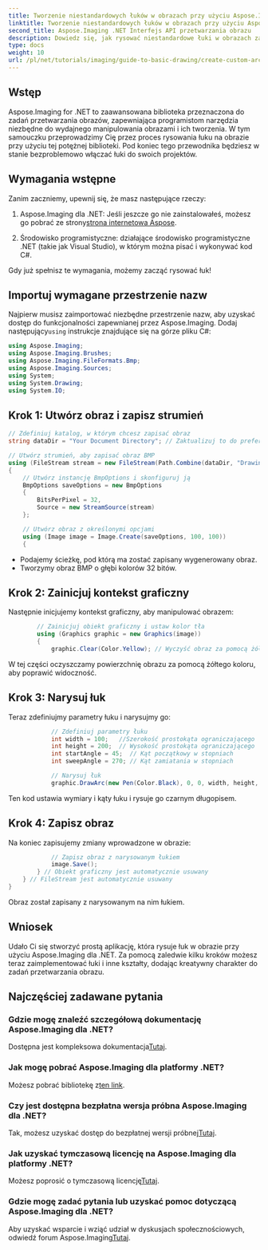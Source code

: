 ```yaml
---
title: Tworzenie niestandardowych łuków w obrazach przy użyciu Aspose.Imaging dla .NET
linktitle: Tworzenie niestandardowych łuków w obrazach przy użyciu Aspose.Imaging dla .NET
second_title: Aspose.Imaging .NET Interfejs API przetwarzania obrazu
description: Dowiedz się, jak rysować niestandardowe łuki w obrazach za pomocą Aspose.Imaging dla .NET. Postępuj zgodnie z instrukcjami krok po kroku, aby skonfigurować obraz, zainicjować kontekst graficzny, zdefiniować parametry łuku i zapisać ostateczny wynik.
type: docs
weight: 10
url: /pl/net/tutorials/imaging/guide-to-basic-drawing/create-custom-arc-in-images/
---
```

## Wstęp

Aspose.Imaging for .NET to zaawansowana biblioteka przeznaczona do zadań przetwarzania obrazów, zapewniająca programistom narzędzia niezbędne do wydajnego manipulowania obrazami i ich tworzenia. W tym samouczku przeprowadzimy Cię przez proces rysowania łuku na obrazie przy użyciu tej potężnej biblioteki. Pod koniec tego przewodnika będziesz w stanie bezproblemowo włączać łuki do swoich projektów.

## Wymagania wstępne

Zanim zaczniemy, upewnij się, że masz następujące rzeczy:

1.  Aspose.Imaging dla .NET: Jeśli jeszcze go nie zainstalowałeś, możesz go pobrać ze strony[strona internetowa Aspose](https://releases.aspose.com/imaging/net/).

2. Środowisko programistyczne: działające środowisko programistyczne .NET (takie jak Visual Studio), w którym można pisać i wykonywać kod C#.

Gdy już spełnisz te wymagania, możemy zacząć rysować łuk!

## Importuj wymagane przestrzenie nazw

Najpierw musisz zaimportować niezbędne przestrzenie nazw, aby uzyskać dostęp do funkcjonalności zapewnianej przez Aspose.Imaging. Dodaj następujący`using` instrukcje znajdujące się na górze pliku C#:

```csharp
using Aspose.Imaging;
using Aspose.Imaging.Brushes;
using Aspose.Imaging.FileFormats.Bmp;
using Aspose.Imaging.Sources;
using System;
using System.Drawing;
using System.IO;
```

## Krok 1: Utwórz obraz i zapisz strumień

```csharp
// Zdefiniuj katalog, w którym chcesz zapisać obraz
string dataDir = "Your Document Directory"; // Zaktualizuj to do preferowanej ścieżki

// Utwórz strumień, aby zapisać obraz BMP
using (FileStream stream = new FileStream(Path.Combine(dataDir, "DrawingArc_out.bmp"), FileMode.Create))
{
    // Utwórz instancję BmpOptions i skonfiguruj ją
    BmpOptions saveOptions = new BmpOptions
    {
        BitsPerPixel = 32,
        Source = new StreamSource(stream)
    };

    // Utwórz obraz z określonymi opcjami
    using (Image image = Image.Create(saveOptions, 100, 100))
    {
```

- Podajemy ścieżkę, pod którą ma zostać zapisany wygenerowany obraz.
- Tworzymy obraz BMP o głębi kolorów 32 bitów.

## Krok 2: Zainicjuj kontekst graficzny

Następnie inicjujemy kontekst graficzny, aby manipulować obrazem:

```csharp
        // Zainicjuj obiekt graficzny i ustaw kolor tła
        using (Graphics graphic = new Graphics(image))
        {
            graphic.Clear(Color.Yellow); // Wyczyść obraz za pomocą żółtego tła
```

W tej części oczyszczamy powierzchnię obrazu za pomocą żółtego koloru, aby poprawić widoczność.

## Krok 3: Narysuj łuk

Teraz zdefiniujmy parametry łuku i narysujmy go:

```csharp
            // Zdefiniuj parametry łuku
            int width = 100;   //Szerokość prostokąta ograniczającego
            int height = 200;  // Wysokość prostokąta ograniczającego
            int startAngle = 45;  // Kąt początkowy w stopniach
            int sweepAngle = 270; // Kąt zamiatania w stopniach

            // Narysuj łuk
            graphic.DrawArc(new Pen(Color.Black), 0, 0, width, height, startAngle, sweepAngle);
```

Ten kod ustawia wymiary i kąty łuku i rysuje go czarnym długopisem.

## Krok 4: Zapisz obraz

Na koniec zapisujemy zmiany wprowadzone w obrazie:

```csharp
            // Zapisz obraz z narysowanym łukiem
            image.Save();
        } // Obiekt graficzny jest automatycznie usuwany
    } // FileStream jest automatycznie usuwany
}
```

Obraz został zapisany z narysowanym na nim łukiem.

## Wniosek

Udało Ci się stworzyć prostą aplikację, która rysuje łuk w obrazie przy użyciu Aspose.Imaging dla .NET. Za pomocą zaledwie kilku kroków możesz teraz zaimplementować łuki i inne kształty, dodając kreatywny charakter do zadań przetwarzania obrazu.

## Najczęściej zadawane pytania

### Gdzie mogę znaleźć szczegółową dokumentację Aspose.Imaging dla .NET?

 Dostępna jest kompleksowa dokumentacja[Tutaj](https://reference.aspose.com/imaging/net/).

### Jak mogę pobrać Aspose.Imaging dla platformy .NET?

 Możesz pobrać bibliotekę z[ten link](https://releases.aspose.com/imaging/net/).

### Czy jest dostępna bezpłatna wersja próbna Aspose.Imaging dla .NET?

 Tak, możesz uzyskać dostęp do bezpłatnej wersji próbnej[Tutaj](https://releases.aspose.com/).

### Jak uzyskać tymczasową licencję na Aspose.Imaging dla platformy .NET?

 Możesz poprosić o tymczasową licencję[Tutaj](https://purchase.conholdate.com/temporary-license/).

### Gdzie mogę zadać pytania lub uzyskać pomoc dotyczącą Aspose.Imaging dla .NET?

 Aby uzyskać wsparcie i wziąć udział w dyskusjach społecznościowych, odwiedź forum Aspose.Imaging[Tutaj](https://forum.aspose.com/).
